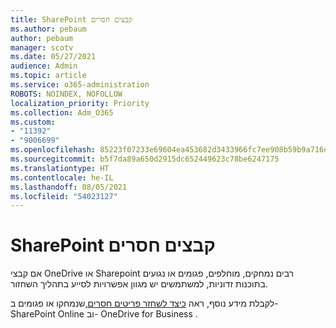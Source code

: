 ```yaml
---
title: SharePoint קבצים חסרים
ms.author: pebaum
author: pebaum
manager: scotv
ms.date: 05/27/2021
audience: Admin
ms.topic: article
ms.service: o365-administration
ROBOTS: NOINDEX, NOFOLLOW
localization_priority: Priority
ms.collection: Adm_O365
ms.custom:
- "11392"
- "9006699"
ms.openlocfilehash: 85223f07233e69604ea453682d3433966fc7ee908b59b9a716d9ba99950c9e62
ms.sourcegitcommit: b5f7da89a650d2915dc652449623c78be6247175
ms.translationtype: HT
ms.contentlocale: he-IL
ms.lasthandoff: 08/05/2021
ms.locfileid: "54023127"
---
```

# <a name="sharepoint-files-are-missing"></a>SharePoint קבצים חסרים

אם קבצי OneDrive או Sharepoint רבים נמחקים, מוחלפים, פגומים או נגועים בתוכנות זדוניות, למשתמשים יש מגוון אפשרויות לסייע בתהליך השחזור.

לקבלת מידע נוסף, ראה [כיצד לשחזר פריטים חסרים,](https://go.microsoft.com/fwlink/?linkid=2110774)שנמחקו או פגומים ב- SharePoint Online וב- OneDrive for Business .
